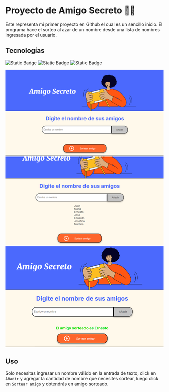 
# Proyecto de Amigo Secreto 🧑‍💻

Este representa mi primer proyecto en Github el cual es un sencillo inicio. El programa hace el sorteo al azar de un nombre desde una lista de nombres ingresada por el usuario.


## Tecnologías
![Static Badge](https://img.shields.io/badge/Javascript-yellow)
![Static Badge](https://img.shields.io/badge/CSS-green)
![Static Badge](https://img.shields.io/badge/HTML-blue)


![captura](assets/screenshots/SC1.png)
![captura](assets/screenshots/SC2.png)
![captura](assets/screenshots/S3.png)

## Uso

Solo necesitas ingresar un nombre válido en la entrada de texto, click en ```Añadir``` y agregar la cantidad de nombre que necesites sortear, luego click en ```Sortear amigo``` y obtendrás en amigo sorteado.


